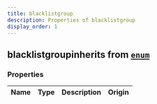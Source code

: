 ```yaml
---
title: blacklistgroup
description: Properties of blacklistgroup
display_order: 1
---
```


## blacklistgroupinherits from [`enum`](./enum.html)

### Properties

| Name | Type | Description | Origin |
|------|------|-------------|--------|

